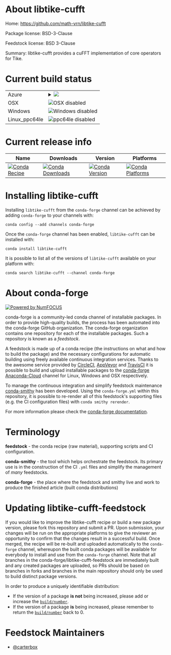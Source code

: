 About libtike-cufft
===================

Home: https://github.com/math-vrn/libtike-cufft

Package license: BSD-3-Clause

Feedstock license: BSD 3-Clause

Summary: libtike-cufft provides a cuFFT implementation of core operators for Tike.




Current build status
====================


<table>
    
  <tr>
    <td>Azure</td>
    <td>
      <details>
        <summary>
          <a href="https://dev.azure.com/conda-forge/feedstock-builds/_build/latest?definitionId=8844&branchName=master">
            <img src="https://dev.azure.com/conda-forge/feedstock-builds/_apis/build/status/libtike-cufft-feedstock?branchName=master">
          </a>
        </summary>
        <table>
          <thead><tr><th>Variant</th><th>Status</th></tr></thead>
          <tbody><tr>
              <td>linux_cuda_compiler_version10.0python3.6</td>
              <td>
                <a href="https://dev.azure.com/conda-forge/feedstock-builds/_build/latest?definitionId=8844&branchName=master">
                  <img src="https://dev.azure.com/conda-forge/feedstock-builds/_apis/build/status/libtike-cufft-feedstock?branchName=master&jobName=linux&configuration=linux_cuda_compiler_version10.0python3.6" alt="variant">
                </a>
              </td>
            </tr><tr>
              <td>linux_cuda_compiler_version10.0python3.7</td>
              <td>
                <a href="https://dev.azure.com/conda-forge/feedstock-builds/_build/latest?definitionId=8844&branchName=master">
                  <img src="https://dev.azure.com/conda-forge/feedstock-builds/_apis/build/status/libtike-cufft-feedstock?branchName=master&jobName=linux&configuration=linux_cuda_compiler_version10.0python3.7" alt="variant">
                </a>
              </td>
            </tr><tr>
              <td>linux_cuda_compiler_version10.0python3.8</td>
              <td>
                <a href="https://dev.azure.com/conda-forge/feedstock-builds/_build/latest?definitionId=8844&branchName=master">
                  <img src="https://dev.azure.com/conda-forge/feedstock-builds/_apis/build/status/libtike-cufft-feedstock?branchName=master&jobName=linux&configuration=linux_cuda_compiler_version10.0python3.8" alt="variant">
                </a>
              </td>
            </tr><tr>
              <td>linux_cuda_compiler_version10.1python3.6</td>
              <td>
                <a href="https://dev.azure.com/conda-forge/feedstock-builds/_build/latest?definitionId=8844&branchName=master">
                  <img src="https://dev.azure.com/conda-forge/feedstock-builds/_apis/build/status/libtike-cufft-feedstock?branchName=master&jobName=linux&configuration=linux_cuda_compiler_version10.1python3.6" alt="variant">
                </a>
              </td>
            </tr><tr>
              <td>linux_cuda_compiler_version10.1python3.7</td>
              <td>
                <a href="https://dev.azure.com/conda-forge/feedstock-builds/_build/latest?definitionId=8844&branchName=master">
                  <img src="https://dev.azure.com/conda-forge/feedstock-builds/_apis/build/status/libtike-cufft-feedstock?branchName=master&jobName=linux&configuration=linux_cuda_compiler_version10.1python3.7" alt="variant">
                </a>
              </td>
            </tr><tr>
              <td>linux_cuda_compiler_version10.1python3.8</td>
              <td>
                <a href="https://dev.azure.com/conda-forge/feedstock-builds/_build/latest?definitionId=8844&branchName=master">
                  <img src="https://dev.azure.com/conda-forge/feedstock-builds/_apis/build/status/libtike-cufft-feedstock?branchName=master&jobName=linux&configuration=linux_cuda_compiler_version10.1python3.8" alt="variant">
                </a>
              </td>
            </tr><tr>
              <td>linux_cuda_compiler_version10.2python3.6</td>
              <td>
                <a href="https://dev.azure.com/conda-forge/feedstock-builds/_build/latest?definitionId=8844&branchName=master">
                  <img src="https://dev.azure.com/conda-forge/feedstock-builds/_apis/build/status/libtike-cufft-feedstock?branchName=master&jobName=linux&configuration=linux_cuda_compiler_version10.2python3.6" alt="variant">
                </a>
              </td>
            </tr><tr>
              <td>linux_cuda_compiler_version10.2python3.7</td>
              <td>
                <a href="https://dev.azure.com/conda-forge/feedstock-builds/_build/latest?definitionId=8844&branchName=master">
                  <img src="https://dev.azure.com/conda-forge/feedstock-builds/_apis/build/status/libtike-cufft-feedstock?branchName=master&jobName=linux&configuration=linux_cuda_compiler_version10.2python3.7" alt="variant">
                </a>
              </td>
            </tr><tr>
              <td>linux_cuda_compiler_version10.2python3.8</td>
              <td>
                <a href="https://dev.azure.com/conda-forge/feedstock-builds/_build/latest?definitionId=8844&branchName=master">
                  <img src="https://dev.azure.com/conda-forge/feedstock-builds/_apis/build/status/libtike-cufft-feedstock?branchName=master&jobName=linux&configuration=linux_cuda_compiler_version10.2python3.8" alt="variant">
                </a>
              </td>
            </tr><tr>
              <td>linux_cuda_compiler_version9.2python3.6</td>
              <td>
                <a href="https://dev.azure.com/conda-forge/feedstock-builds/_build/latest?definitionId=8844&branchName=master">
                  <img src="https://dev.azure.com/conda-forge/feedstock-builds/_apis/build/status/libtike-cufft-feedstock?branchName=master&jobName=linux&configuration=linux_cuda_compiler_version9.2python3.6" alt="variant">
                </a>
              </td>
            </tr><tr>
              <td>linux_cuda_compiler_version9.2python3.7</td>
              <td>
                <a href="https://dev.azure.com/conda-forge/feedstock-builds/_build/latest?definitionId=8844&branchName=master">
                  <img src="https://dev.azure.com/conda-forge/feedstock-builds/_apis/build/status/libtike-cufft-feedstock?branchName=master&jobName=linux&configuration=linux_cuda_compiler_version9.2python3.7" alt="variant">
                </a>
              </td>
            </tr><tr>
              <td>linux_cuda_compiler_version9.2python3.8</td>
              <td>
                <a href="https://dev.azure.com/conda-forge/feedstock-builds/_build/latest?definitionId=8844&branchName=master">
                  <img src="https://dev.azure.com/conda-forge/feedstock-builds/_apis/build/status/libtike-cufft-feedstock?branchName=master&jobName=linux&configuration=linux_cuda_compiler_version9.2python3.8" alt="variant">
                </a>
              </td>
            </tr>
          </tbody>
        </table>
      </details>
    </td>
  </tr>
  <tr>
    <td>OSX</td>
    <td>
      <img src="https://img.shields.io/badge/OSX-disabled-lightgrey.svg" alt="OSX disabled">
    </td>
  </tr>
  <tr>
    <td>Windows</td>
    <td>
      <img src="https://img.shields.io/badge/Windows-disabled-lightgrey.svg" alt="Windows disabled">
    </td>
  </tr>
  <tr>
    <td>Linux_ppc64le</td>
    <td>
      <img src="https://img.shields.io/badge/ppc64le-disabled-lightgrey.svg" alt="ppc64le disabled">
    </td>
  </tr>
</table>

Current release info
====================

| Name | Downloads | Version | Platforms |
| --- | --- | --- | --- |
| [![Conda Recipe](https://img.shields.io/badge/recipe-libtike--cufft-green.svg)](https://anaconda.org/conda-forge/libtike-cufft) | [![Conda Downloads](https://img.shields.io/conda/dn/conda-forge/libtike-cufft.svg)](https://anaconda.org/conda-forge/libtike-cufft) | [![Conda Version](https://img.shields.io/conda/vn/conda-forge/libtike-cufft.svg)](https://anaconda.org/conda-forge/libtike-cufft) | [![Conda Platforms](https://img.shields.io/conda/pn/conda-forge/libtike-cufft.svg)](https://anaconda.org/conda-forge/libtike-cufft) |

Installing libtike-cufft
========================

Installing `libtike-cufft` from the `conda-forge` channel can be achieved by adding `conda-forge` to your channels with:

```
conda config --add channels conda-forge
```

Once the `conda-forge` channel has been enabled, `libtike-cufft` can be installed with:

```
conda install libtike-cufft
```

It is possible to list all of the versions of `libtike-cufft` available on your platform with:

```
conda search libtike-cufft --channel conda-forge
```


About conda-forge
=================

[![Powered by NumFOCUS](https://img.shields.io/badge/powered%20by-NumFOCUS-orange.svg?style=flat&colorA=E1523D&colorB=007D8A)](http://numfocus.org)

conda-forge is a community-led conda channel of installable packages.
In order to provide high-quality builds, the process has been automated into the
conda-forge GitHub organization. The conda-forge organization contains one repository
for each of the installable packages. Such a repository is known as a *feedstock*.

A feedstock is made up of a conda recipe (the instructions on what and how to build
the package) and the necessary configurations for automatic building using freely
available continuous integration services. Thanks to the awesome service provided by
[CircleCI](https://circleci.com/), [AppVeyor](https://www.appveyor.com/)
and [TravisCI](https://travis-ci.com/) it is possible to build and upload installable
packages to the [conda-forge](https://anaconda.org/conda-forge)
[Anaconda-Cloud](https://anaconda.org/) channel for Linux, Windows and OSX respectively.

To manage the continuous integration and simplify feedstock maintenance
[conda-smithy](https://github.com/conda-forge/conda-smithy) has been developed.
Using the ``conda-forge.yml`` within this repository, it is possible to re-render all of
this feedstock's supporting files (e.g. the CI configuration files) with ``conda smithy rerender``.

For more information please check the [conda-forge documentation](https://conda-forge.org/docs/).

Terminology
===========

**feedstock** - the conda recipe (raw material), supporting scripts and CI configuration.

**conda-smithy** - the tool which helps orchestrate the feedstock.
                   Its primary use is in the construction of the CI ``.yml`` files
                   and simplify the management of *many* feedstocks.

**conda-forge** - the place where the feedstock and smithy live and work to
                  produce the finished article (built conda distributions)


Updating libtike-cufft-feedstock
================================

If you would like to improve the libtike-cufft recipe or build a new
package version, please fork this repository and submit a PR. Upon submission,
your changes will be run on the appropriate platforms to give the reviewer an
opportunity to confirm that the changes result in a successful build. Once
merged, the recipe will be re-built and uploaded automatically to the
`conda-forge` channel, whereupon the built conda packages will be available for
everybody to install and use from the `conda-forge` channel.
Note that all branches in the conda-forge/libtike-cufft-feedstock are
immediately built and any created packages are uploaded, so PRs should be based
on branches in forks and branches in the main repository should only be used to
build distinct package versions.

In order to produce a uniquely identifiable distribution:
 * If the version of a package **is not** being increased, please add or increase
   the [``build/number``](https://conda.io/docs/user-guide/tasks/build-packages/define-metadata.html#build-number-and-string).
 * If the version of a package **is** being increased, please remember to return
   the [``build/number``](https://conda.io/docs/user-guide/tasks/build-packages/define-metadata.html#build-number-and-string)
   back to 0.

Feedstock Maintainers
=====================

* [@carterbox](https://github.com/carterbox/)

